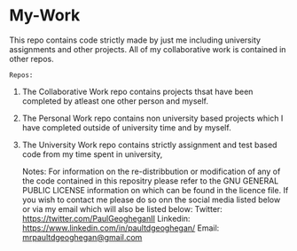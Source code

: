 # My-Work
This repo contains code strictly made by just me including university assignments and other projects. All of my collaborative work is contained in other repos.

	Repos:
1. The Collaborative Work repo contains projects thsat have been completed by atleast one other person and myself.
2. The Personal Work repo contains non university based projects which I have completed outside of university time and by myself.
3. The University Work repo contains strictly assignment and test based code from my time spent in university,

	Notes:
For information on the re-distribbution or modification of any of the code contained in this repositry please refer to the GNU GENERAL PUBLIC LICENSE information on which can be found in the licence file.
If you wish to contact me please do so onn the social media listed below or via my email which will also be listed below:
Twitter: https://twitter.com/PaulGeogheganII
Linkedin: https://www.linkedin.com/in/paultdgeoghegan/
Email: mrpaultdgeoghegan@gmail.com
